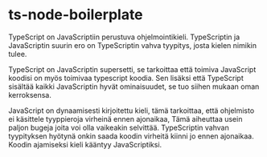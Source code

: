 # ts-node-boilerplate

TypeScript on JavaScriptiin perustuva ohjelmointikieli. TypeScriptin ja JavaScriptin suurin ero on TypeScriptin vahva tyypitys, josta kielen nimikin tulee.

TypeScript on JavaScriptin supersetti, se tarkoittaa että toimiva JavaScript koodisi on myös toimivaa typescript koodia. Sen lisäksi että TypeScript sisältää kaikki JavaScriptin hyvät ominaisuudet, se tuo siihen mukaan oman kerroksensa.

JavaScript on dynaamisesti kirjoitettu kieli, tämä tarkoittaa, että ohjelmisto ei käsittele tyyppieroja virheinä ennen ajonaikaa, Tämä aiheuttaa usein paljon bugeja joita voi olla vaikeakin selvittää. TypeScriptin vahvan tyypityksen hyötynä onkin saada koodin virheitä kiinni jo ennen ajonaikaa. Koodin ajamiseksi kieli kääntyy JavaScriptiksi.

 
